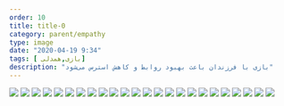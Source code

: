 ```yaml
---
order: 10
title: title-0
category: parent/empathy
type: image
date: "2020-04-19 9:34"
tags: [ بازی,همدلی]
description: "بازی با فرزندان باعث بهبود روابط و کاهش استرس می‌شود"
---
```


![](../../static/images/play-with-children-1.png)
![](../../static/images/play-with-children-2.png)
![](../../static/images/play-with-children-3.png)
![](../../static/images/play-with-children-4.png)
![](../../static/images/play-with-children-5.png)
![](../../static/images/play-with-children-6.png)
![](../../static/images/play-with-children-7.png)
![](../../static/images/play-with-children-8.png)
![](../../static/images/play-with-children-9.png)
![](../../static/images/play-with-children-10.png)
![](../../static/images/play-with-children-11.png)
![](../../static/images/play-with-children-12.png)
![](../../static/images/play-with-children-13.png)
![](../../static/images/play-with-children-14.png)
![](../../static/images/play-with-children-15.png)
![](../../static/images/play-with-children-16.png)
![](../../static/images/play-with-children-17.png)
![](../../static/images/play-with-children-18.png)
![](../../static/images/play-with-children-19.png)
![](../../static/images/play-with-children-20.png)
![](../../static/images/play-with-children-21.png)
![](../../static/images/play-with-children-22.png)
![](../../static/images/play-with-children-23.png)
![](../../static/images/play-with-children-24.png)